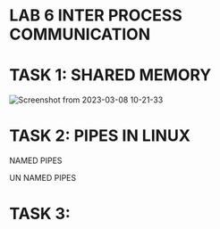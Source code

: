 # LAB 6  INTER PROCESS COMMUNICATION

# TASK 1:  SHARED MEMORY
![Screenshot from 2023-03-08 10-21-33](https://user-images.githubusercontent.com/123716596/223626462-6d9cb67c-a918-4aba-b013-d810a8f3f684.png)

# TASK 2: PIPES IN LINUX

NAMED PIPES

UN NAMED PIPES

# TASK 3: 
